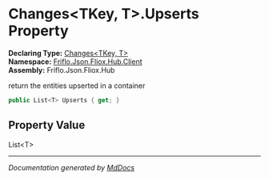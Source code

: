 ﻿<!--  
  <auto-generated>   
    The contents of this file were generated by a tool.  
    Changes to this file may be list if the file is regenerated  
  </auto-generated>   
-->

# Changes\<TKey, T\>.Upserts Property

**Declaring Type:** [Changes\<TKey, T\>](../index.md)  
**Namespace:** [Friflo.Json.Fliox.Hub.Client](../../index.md)  
**Assembly:** Friflo.Json.Fliox.Hub

 return the entities upserted in a container 

```csharp
public List<T> Upserts { get; }
```

## Property Value

List\<T\>

___

*Documentation generated by [MdDocs](https://github.com/ap0llo/mddocs)*
